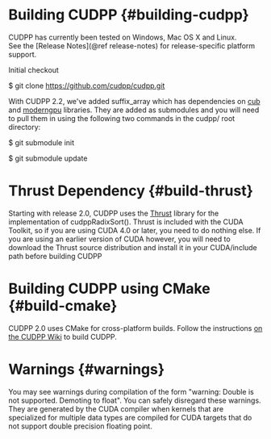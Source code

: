 Building CUDPP              {#building-cudpp}
==============

CUDPP has currently been tested on Windows, Mac OS X and Linux.  
See the [Release Notes](@ref release-notes) for release-specific platform support.

Initial checkout 

$ git clone https://github.com/cudpp/cudpp.git

With CUDPP 2.2, we've added suffix_array which has dependencies on [cub](http://nvlabs.github.io/cub/) and [moderngpu](http://nvlabs.github.io/moderngpu/) libraries. They are added as submodules and you will need to pull them in using the following two commands in the cudpp/ root directory:

$ git submodule init

$ git submodule update

Thrust Dependency           {#build-thrust}
=================

Starting with release 2.0, CUDPP uses the [Thrust](http://thrust.github.io) 
library for the implementation of cudppRadixSort(). Thrust is included with 
the CUDA Toolkit, so if you are using CUDA 4.0 or later, you need to do 
nothing else. If you are using an earlier version of CUDA however, you will 
need to download the Thrust source distribution and install it in your 
CUDA/include path before building CUDPP

Building CUDPP using CMake   {#build-cmake}
==========================

CUDPP 2.0 uses CMake for cross-platform builds.  Follow the instructions
[on the CUDPP Wiki](https://github.com/cudpp/cudpp/wiki/BuildingCUDPPwithCMake)
to build CUDPP.
 
Warnings                      {#warnings}
========

You may see warnings during compilation of the form "warning: Double is not
supported.  Demoting to float".  You can safely disregard these warnings.
They are generated by the CUDA compiler when kernels that are specialized
for multiple data types are compiled for CUDA targets that do not support 
double precision floating point.
